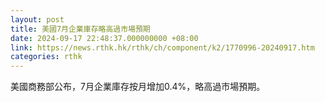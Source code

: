 ```yaml
---
layout: post
title: 美國7月企業庫存略高過市場預期
date: 2024-09-17 22:48:37.000000000 +08:00
link: https://news.rthk.hk/rthk/ch/component/k2/1770996-20240917.htm
categories: rthk
---
```


美國商務部公布，7月企業庫存按月增加0.4%，略高過市場預期。
